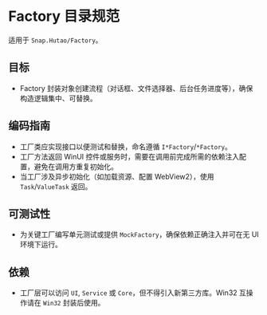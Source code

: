 # Factory 目录规范

适用于 `Snap.Hutao/Factory`。

## 目标
- Factory 封装对象创建流程（对话框、文件选择器、后台任务进度等），确保构造逻辑集中、可替换。

## 编码指南
- 工厂类应实现接口以便测试和替换，命名遵循 `I*Factory`/`*Factory`。
- 工厂方法返回 WinUI 控件或服务时，需要在调用前完成所需的依赖注入配置，避免在调用方重复初始化。
- 当工厂涉及异步初始化（如加载资源、配置 WebView2），使用 `Task`/`ValueTask` 返回。

## 可测试性
- 为关键工厂编写单元测试或提供 `MockFactory`，确保依赖正确注入并可在无 UI 环境下运行。

## 依赖
- 工厂层可以访问 `UI`, `Service` 或 `Core`，但不得引入新第三方库。Win32 互操作请在 `Win32` 封装后使用。
